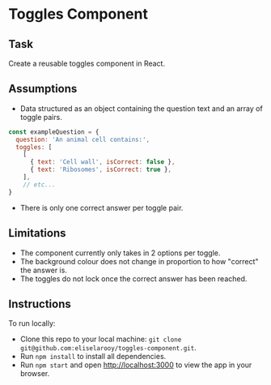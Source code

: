 # Toggles Component

## Task

Create a reusable toggles component in React. 

## Assumptions

- Data structured as an object containing the question text and an array of toggle pairs. 
```javascript
const exampleQuestion = {
  question: 'An animal cell contains:',
  toggles: [
    [
      { text: 'Cell wall', isCorrect: false },
      { text: 'Ribosomes', isCorrect: true },
    ], 
    // etc...
}
```
- There is only one correct answer per toggle pair. 

## Limitations

- The component currently only takes in 2 options per toggle. 
- The background colour does not change in proportion to how "correct" the answer is. 
- The toggles do not lock once the correct answer has been reached. 

## Instructions

To run locally:
- Clone this repo to your local machine: `git clone git@github.com:eliselarooy/toggles-component.git`.
- Run `npm install` to install all dependencies.
- Run `npm start` and open [http://localhost:3000](http://localhost:3000) to view the app in your browser.

